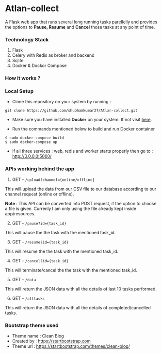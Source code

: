 # Atlan-collect
A Flask web app that runs several long running tasks parellelly and provides the options to **Pause, Resume** and **Cancel** those tasks at any point of time.


### Technology Stack
1) Flask
2) Celery with Redis as broker and backend
3) Sqlite
4) Docker & Dockor Compose

### How it works ?


### Local Setup
- Clone this repository on your system by running :
```
git clone https://github.com/shubhamkumar27/Atlan-collect.git
```

- Make sure you have installed **Docker** on your system. If not visit [here](https://docs.docker.com/get-docker/).

- Run the commands mentioned below to build and run Docker container
```
$ sudo docker-compose build
$ sudo docker-compose up
```

- If all three services : web, redis and worker starts properly then go to : http://0.0.0.0:5000/


### APIs working behind the app
1) GET  -  `/upload?channel={online/offline}`

This will upload the data from our CSV file to our database according to our channel request (online or offline).

**Note** :  This API can be converted into POST request, if the option to choose a file is given. Currenly I am only using the file already kept inside app/resources.

2) GET  -  `/pause?id={task_id}`

This will pause the the task with the mentioned task_id.

3) GET  -  `/resume?id={task_id}`

This will resume the the task with the mentioned task_id.

4) GET  -  `/cancel?id={task_id}`

This will terminate/cancel the the task with the mentioned task_id.

5) GET  -  `/data`

This will return the JSON data with all the details of last 10 tasks performed.

6) GET  -  `/alltasks`

This will return the JSON data with all the details of completed/cancelled tasks.


### Bootstrap theme used
- Theme name : Clean Blog
- Created by : https://startbootstrap.com
- Theme url  : https://startbootstrap.com/themes/clean-blog/


